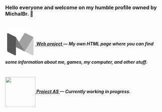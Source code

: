 <h3>Hello everyone and welcome on my humble profile owned by MichalBr. 🦭</h3>

<h1></h1><h5>

[<img src="https://github.com/TheMichalBr/themichalbr/blob/main/icon.png?raw=true" width="96" height="96" align="center">  **Web project** ](https://github.com/TheMichalBr/themichalbr) — My own HTML page where you can find some information about me, games, my computer, and other stuff.  

<h1></h1><h5>

[<img src="https://icons.iconarchive.com/icons/microsoft/fluentui-emoji-3d/512/Seal-3d-icon.png" width="96" height="96" align="center">  **Project AS** ](https://github.com/TheMichalBr/mprojects/app/codenameseal) — Currently working in progress.  